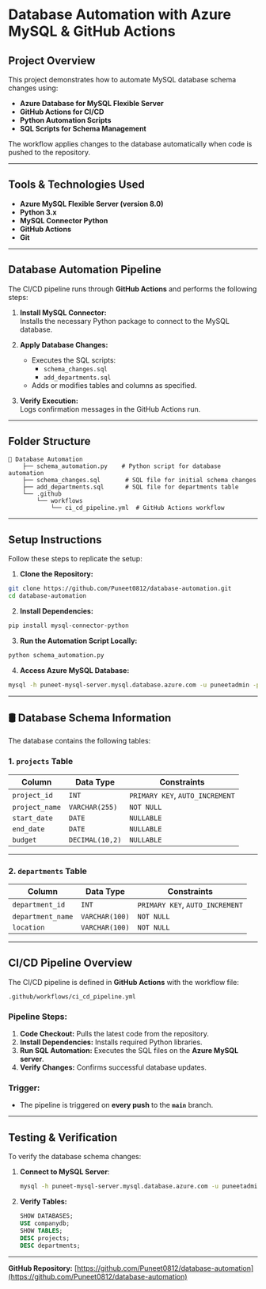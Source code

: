 
#  Database Automation with Azure MySQL & GitHub Actions

##  Project Overview
This project demonstrates how to automate MySQL database schema changes using:
- **Azure Database for MySQL Flexible Server**
- **GitHub Actions for CI/CD**
- **Python Automation Scripts**
- **SQL Scripts for Schema Management**

The workflow applies changes to the database automatically when code is pushed to the repository.

---

## Tools & Technologies Used
- **Azure MySQL Flexible Server (version 8.0)**  
- **Python 3.x**  
- **MySQL Connector Python**  
- **GitHub Actions**  
- **Git**  

---

##  Database Automation Pipeline

The CI/CD pipeline runs through **GitHub Actions** and performs the following steps:

1. **Install MySQL Connector:**  
    Installs the necessary Python package to connect to the MySQL database.

2. **Apply Database Changes:**  
    - Executes the SQL scripts:
      - `schema_changes.sql`
      - `add_departments.sql`
    - Adds or modifies tables and columns as specified.

3. **Verify Execution:**  
    Logs confirmation messages in the GitHub Actions run.

---

##  Folder Structure
```plaintext
📂 Database Automation
    ├── schema_automation.py    # Python script for database automation
    ├── schema_changes.sql       # SQL file for initial schema changes
    ├── add_departments.sql      # SQL file for departments table
    └── .github
        └── workflows
            └── ci_cd_pipeline.yml  # GitHub Actions workflow
```

---

##  Setup Instructions

Follow these steps to replicate the setup:

1. **Clone the Repository:**

```bash
git clone https://github.com/Puneet0812/database-automation.git
cd database-automation
```

2. **Install Dependencies:**

```bash
pip install mysql-connector-python
```

3. **Run the Automation Script Locally:**

```bash
python schema_automation.py
```

4. **Access Azure MySQL Database:**

```bash
mysql -h puneet-mysql-server.mysql.database.azure.com -u puneetadmin -p --ssl-mode=REQUIRED
```

---

## 🛢️ Database Schema Information

The database contains the following tables:

###  **1. `projects` Table**

| Column       | Data Type      | Constraints     |
|---------------|----------------|----------------|
| `project_id`   | `INT`           | `PRIMARY KEY`, `AUTO_INCREMENT` |
| `project_name` | `VARCHAR(255)`  | `NOT NULL` |
| `start_date`   | `DATE`          | `NULLABLE` |
| `end_date`     | `DATE`          | `NULLABLE` |
| `budget`       | `DECIMAL(10,2)` | `NULLABLE` |

---

###  **2. `departments` Table**

| Column           | Data Type      | Constraints     |
|-------------------|----------------|----------------|
| `department_id`     | `INT`           | `PRIMARY KEY`, `AUTO_INCREMENT` |
| `department_name`   | `VARCHAR(100)`  | `NOT NULL` |
| `location`          | `VARCHAR(100)`  | `NOT NULL` |

---

## CI/CD Pipeline Overview

The CI/CD pipeline is defined in **GitHub Actions** with the workflow file:  
```plaintext
.github/workflows/ci_cd_pipeline.yml
```

###  **Pipeline Steps:**

1. **Code Checkout:** Pulls the latest code from the repository.  
2. **Install Dependencies:** Installs required Python libraries.  
3. **Run SQL Automation:** Executes the SQL files on the **Azure MySQL server**.  
4. **Verify Changes:** Confirms successful database updates.  

### **Trigger:**  
- The pipeline is triggered on **every push** to the **`main`** branch.

---

##  Testing & Verification

To verify the database schema changes:

1. **Connect to MySQL Server**:  
    ```bash
    mysql -h puneet-mysql-server.mysql.database.azure.com -u puneetadmin -p --ssl-mode=REQUIRED
    ```

2. **Verify Tables:**

    ```sql
    SHOW DATABASES;
    USE companydb;
    SHOW TABLES;
    DESC projects;
    DESC departments;
    ```

---

**GitHub Repository:** [https://github.com/Puneet0812/database-automation](https://github.com/Puneet0812/database-automation)
